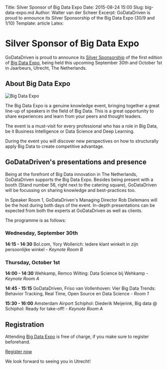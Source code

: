 Title: Silver Sponsor of Big Data Expo
Date: 2015-08-24 15:00
Slug: big-data-expo.md
Author: Walter van der Scheer
Excerpt: GoDataDriven is proud to announce its Silver Sponsorship of the Big Data Expo (30/9 and 1/10)
Template: article
Latex:

# Silver Sponsor of Big Data Expo

GoDataDriven is proud to announce its [Silver Sponsorship](http://www.bigdata-expo.nl/nl/partners/silver/godatadriven) of the first edition of [Big Data Expo](http://www.bigdata-expo.nl), being held this upcoming September 30th and October 1st in Jaarbeurs, Utrecht, The Netherlands.

## About Big Data Expo
![Big Data Expo](static/images/bigdataexpo.jpg)

The Big Data Expo is a genuine knowledge event, bringing together a great line-up of speakers in the field of Big Data. This is a great opportunity to share experiences and learn from your peers and thought leaders.

The event is a must-visit for every professional who has a role in Big Data, be it Business Intelligence or Data Science and Deep Learning.

During the event you will discover new perspectives on how to structurally apply Big Data to create competitive advantage.

## GoDataDriven's presentations and presence
Being at the forefront of Big Data innovation in The Netherlands, GoDataDriven supports the Big Data Expo. Besides being present with a booth (Stand number 56, right next to the catering square), GoDataDriven will be focussing on sharing knowledge and best-practices too.

In Speaker Room 1, GoDataDriven's Managing Director Rob Dielemans will be the host during both days of the event. In-depth presentations can be expected from both the experts at GoDataDriven as well as clients.

The programme is as follows:
### Wednesday, September 30th
**14:15 - 14:30** Bol.com, Yory Wollerich: Iedere klant winkelt in zijn persoonlijke winkel - *Keynote Room B*

### Thursday, October 1st
**14:00 - 14:30** Wehkamp, Remco Wilting: Data Science bij Wehkamp - *Keynote Room A*

**14:45 - 15:15** GoDataDriven, Friso van Vollenhoven: Vier Big Data Trends: Behavior Tracking, Real Time, Open Source en Data Science - *Room 1*

**15:30 - 16:00** Amsterdam Airport Schiphol: Diederik Meijerink, Big data @ Schiphol: Ready for take-off! - *Keynote Room A*

## Registration

Attending [Big Data Expo](http://www.bigdata-expo.nl) is free of charge, if you make sure to register beforehand.

[Register now](https://registration.n200.com/survey/0dc1blnl1tpxk/register?actioncode=NTWO000012FGR)

We look forward to seeing you in Utrecht!
